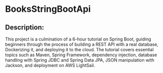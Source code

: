# BooksStringBootApi
## Description:
This project is a culmination of a 6-hour tutorial on Spring Boot, guiding beginners through the process of building a REST API with a real database, Dockerizing it, and deploying it to the cloud. The tutorial covers essential topics such as Maven, Spring Framework, dependency injection, database handling with Spring JDBC and Spring Data JPA, JSON manipulation with Jackson, and deployment on AWS LightSail.
